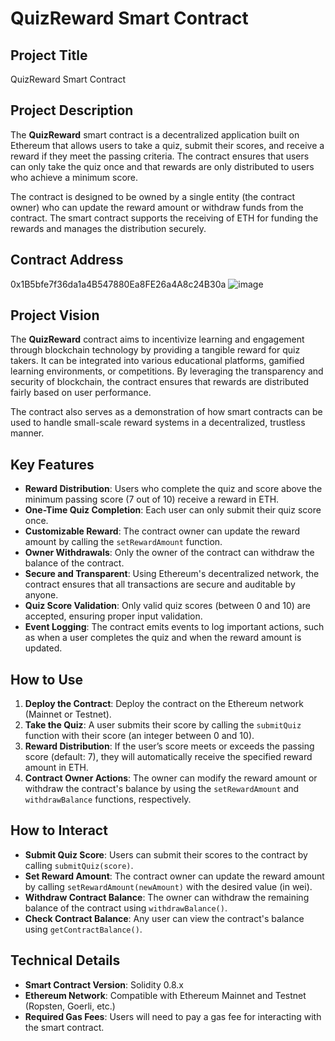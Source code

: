 # QuizReward Smart Contract

## Project Title

QuizReward Smart Contract

## Project Description

The **QuizReward** smart contract is a decentralized application built on Ethereum that allows users to take a quiz, submit their scores, and receive a reward if they meet the passing criteria. The contract ensures that users can only take the quiz once and that rewards are only distributed to users who achieve a minimum score.

The contract is designed to be owned by a single entity (the contract owner) who can update the reward amount or withdraw funds from the contract. The smart contract supports the receiving of ETH for funding the rewards and manages the distribution securely.

## Contract Address
0x1B5bfe7f36da1a4B547880Ea8FE26a4A8c24B30a
![image](https://github.com/user-attachments/assets/db735d0e-30f8-4afb-9454-619aaa255b66)

## Project Vision

The **QuizReward** contract aims to incentivize learning and engagement through blockchain technology by providing a tangible reward for quiz takers. It can be integrated into various educational platforms, gamified learning environments, or competitions. By leveraging the transparency and security of blockchain, the contract ensures that rewards are distributed fairly based on user performance.

The contract also serves as a demonstration of how smart contracts can be used to handle small-scale reward systems in a decentralized, trustless manner.

## Key Features

- **Reward Distribution**: Users who complete the quiz and score above the minimum passing score (7 out of 10) receive a reward in ETH.
- **One-Time Quiz Completion**: Each user can only submit their quiz score once.
- **Customizable Reward**: The contract owner can update the reward amount by calling the `setRewardAmount` function.
- **Owner Withdrawals**: Only the owner of the contract can withdraw the balance of the contract.
- **Secure and Transparent**: Using Ethereum's decentralized network, the contract ensures that all transactions are secure and auditable by anyone.
- **Quiz Score Validation**: Only valid quiz scores (between 0 and 10) are accepted, ensuring proper input validation.
- **Event Logging**: The contract emits events to log important actions, such as when a user completes the quiz and when the reward amount is updated.

## How to Use

1. **Deploy the Contract**: Deploy the contract on the Ethereum network (Mainnet or Testnet).
2. **Take the Quiz**: A user submits their score by calling the `submitQuiz` function with their score (an integer between 0 and 10).
3. **Reward Distribution**: If the user’s score meets or exceeds the passing score (default: 7), they will automatically receive the specified reward amount in ETH.
4. **Contract Owner Actions**: The owner can modify the reward amount or withdraw the contract's balance by using the `setRewardAmount` and `withdrawBalance` functions, respectively.

## How to Interact

- **Submit Quiz Score**: Users can submit their scores to the contract by calling `submitQuiz(score)`.
- **Set Reward Amount**: The contract owner can update the reward amount by calling `setRewardAmount(newAmount)` with the desired value (in wei).
- **Withdraw Contract Balance**: The owner can withdraw the remaining balance of the contract using `withdrawBalance()`.
- **Check Contract Balance**: Any user can view the contract's balance using `getContractBalance()`.

## Technical Details

- **Smart Contract Version**: Solidity 0.8.x
- **Ethereum Network**: Compatible with Ethereum Mainnet and Testnet (Ropsten, Goerli, etc.)
- **Required Gas Fees**: Users will need to pay a gas fee for interacting with the smart contract.
